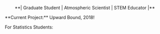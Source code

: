 <p>
  <center>**| Graduate Student | Atmospheric Scientist | STEM Educator |**</center>
</p>

<p>
  **Current Project:** Upward Bound, 2018! 
  
  For Statistics Students:</br>
</p>
